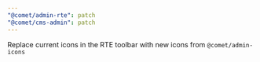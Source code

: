 ```yaml
---
"@comet/admin-rte": patch
"@comet/cms-admin": patch
---
```


Replace current icons in the RTE toolbar with new icons from `@comet/admin-icons`
